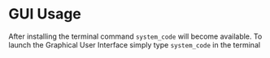 
# GUI Usage

After installing the terminal command ```system_code``` will become available.
To launch the Graphical User Interface simply type ```system_code``` in the terminal